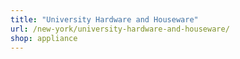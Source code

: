 ```yaml
---
title: "University Hardware and Houseware"
url: /new-york/university-hardware-and-houseware/
shop: appliance
---
```

